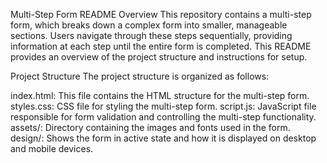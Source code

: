 
Multi-Step Form README
Overview
This repository contains a multi-step form, which breaks down a complex form into smaller, manageable sections. Users navigate through these steps sequentially, providing information at each step until the entire form is completed. This README provides an overview of the project structure and instructions for setup.

Project Structure
The project structure is organized as follows:

index.html: This file contains the HTML structure for the multi-step form.
styles.css: CSS file for styling the multi-step form.
script.js: JavaScript file responsible for form validation and controlling the multi-step functionality.
assets/: Directory containing the images and fonts used in the form.
design/: Shows the form in active state and how it is displayed on desktop and mobile devices.